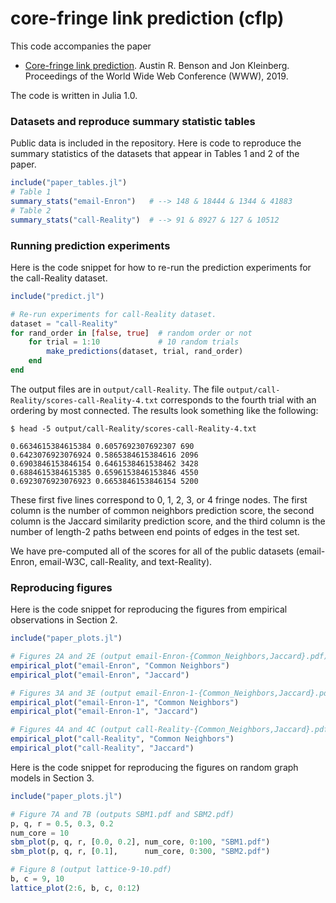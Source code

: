 # core-fringe link prediction (cflp)

This code accompanies the paper

- [Core-fringe link prediction](https://arxiv.org/abs/1811.11540). Austin R. Benson and Jon Kleinberg. Proceedings of the World Wide Web Conference (WWW), 2019.

The code is written in Julia 1.0.

### Datasets and reproduce summary statistic tables

Public data is included in the repository. Here is code to reproduce the summary statistics of the datasets that appear in Tables 1 and 2 of the paper.

```julia
include("paper_tables.jl")
# Table 1 
summary_stats("email-Enron")   # --> 148 & 18444 & 1344 & 41883
# Table 2
summary_stats("call-Reality")  # --> 91 & 8927 & 127 & 10512
```



### Running prediction experiments

Here is the code snippet for how to re-run the prediction experiments for the call-Reality dataset.

```julia
include("predict.jl")

# Re-run experiments for call-Reality dataset.
dataset = "call-Reality"
for rand_order in [false, true]  # random order or not
    for trial = 1:10             # 10 random trials
    	make_predictions(dataset, trial, rand_order)
    end
end
```

The output files are in `output/call-Reality`. The file `output/call-Reality/scores-call-Reality-4.txt` corresponds to the fourth trial with an ordering by most connected. The results look something like the following:

```
$ head -5 output/call-Reality/scores-call-Reality-4.txt

0.6634615384615384 0.6057692307692307 690
0.6423076923076924 0.5865384615384616 2096
0.6903846153846154 0.6461538461538462 3428
0.6884615384615385 0.6596153846153846 4550
0.6923076923076923 0.6653846153846154 5200
```

These first five lines correspond to 0, 1, 2, 3, or 4 fringe nodes. The first column is the number of common neighbors prediction score, the second column is the Jaccard similarity prediction score, and the third column is the number of length-2 paths between end points of edges in the test set.

We have pre-computed all of the scores for all of the public datasets (email-Enron, email-W3C, call-Reality, and text-Reality).



### Reproducing figures

Here is the code snippet for reproducing the figures from empirical observations in Section 2.

```julia
include("paper_plots.jl")

# Figures 2A and 2E (output email-Enron-{Common_Neighbors,Jaccard}.pdf)
empirical_plot("email-Enron", "Common Neighbors")
empirical_plot("email-Enron", "Jaccard")

# Figures 3A and 3E (output email-Enron-1-{Common_Neighbors,Jaccard}.pdf)
empirical_plot("email-Enron-1", "Common Neighbors")
empirical_plot("email-Enron-1", "Jaccard")

# Figures 4A and 4C (output call-Reality-{Common_Neighbors,Jaccard}.pdf)
empirical_plot("call-Reality", "Common Neighbors")
empirical_plot("call-Reality", "Jaccard")
```



Here is the code snippet for reproducing the figures on random graph models in Section 3.

```julia
include("paper_plots.jl")

# Figure 7A and 7B (outputs SBM1.pdf and SBM2.pdf)
p, q, r = 0.5, 0.3, 0.2
num_core = 10
sbm_plot(p, q, r, [0.0, 0.2], num_core, 0:100, "SBM1.pdf")
sbm_plot(p, q, r, [0.1],      num_core, 0:300, "SBM2.pdf")

# Figure 8 (output lattice-9-10.pdf)
b, c = 9, 10
lattice_plot(2:6, b, c, 0:12)
```

